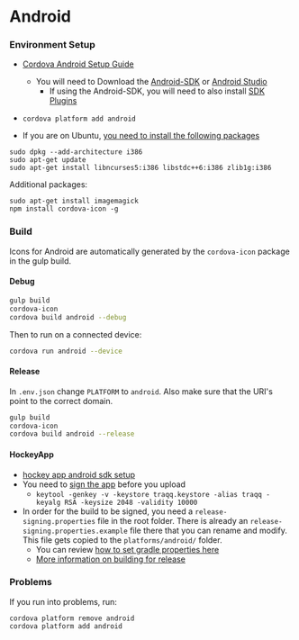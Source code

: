 # Android

### Environment Setup
  * [Cordova Android Setup Guide](https://cordova.apache.org/docs/en/5.4.0/guide/platforms/android/index.html)
    * You will need to Download the [Android-SDK](http://developer.android.com/sdk/installing/index.html?pkg=tools) or [Android Studio](http://developer.android.com/sdk/index.html)
        * If using the Android-SDK, you will need to also install [SDK Plugins](http://developer.android.com/sdk/installing/adding-packages.html)
       
  * `cordova platform add android`
  
  * If you are on Ubuntu, [you need to install the following packages](http://developer.android.com/sdk/installing/index.html?pkg=tools)
  
```shell
sudo dpkg --add-architecture i386
sudo apt-get update
sudo apt-get install libncurses5:i386 libstdc++6:i386 zlib1g:i386
```

Additional packages: 

```shell
sudo apt-get install imagemagick
npm install cordova-icon -g
```

### Build

Icons for Android are automatically generated by the `cordova-icon` package in the gulp build.  


#### Debug


```bash
gulp build
cordova-icon
cordova build android --debug
```

Then to run on a connected device: 

```bash
cordova run android --device
```



#### Release

In `.env.json` change `PLATFORM` to `android`.  Also make sure that the URI's point to the correct domain.

```bash
gulp build
cordova-icon
cordova build android --release
```

#### HockeyApp

* [hockey app android sdk setup](http://support.hockeyapp.net/kb/client-integration-android/hockeyapp-for-android-sdk)
* You need to [sign the app](https://cordova.apache.org/docs/en/dev/guide/platforms/android/#signing-an-app) before you upload
    * `keytool -genkey -v -keystore traqq.keystore -alias traqq -keyalg RSA -keysize 2048 -validity 10000`
* In order for the build to be signed, you need a `release-signing.properties` file in the root folder.  There is already an `release-signing.properties.example` file there that you can rename and modify. 
This file gets copied to the `platforms/android/` folder.
    * You can review [how to set gradle properties here](https://cordova.apache.org/docs/en/dev/guide/platforms/android/#setting-gradle-properties)
    * [More information on building for release](http://ionicframework.com/docs/guide/publishing.html)

### Problems

If you run into problems, run: 

```shell
cordova platform remove android
cordova platform add android
```
  
